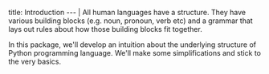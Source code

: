title: Introduction
--- |
  All human languages have a structure. They have various building blocks (e.g. noun, pronoun, verb etc) and a grammar that lays out rules about how those building blocks fit together.

  In this package, we'll develop an intuition about the underlying structure of Python programming language. We'll make some simplifications and stick to the very basics.
